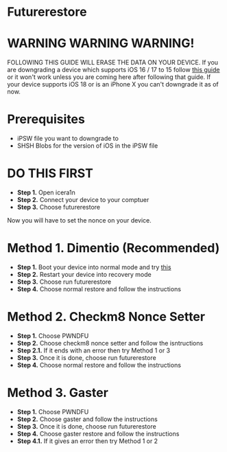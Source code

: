 # Futurerestore
# 

# WARNING WARNING WARNING!
FOLLOWING THIS GUIDE WILL ERASE THE DATA ON YOUR DEVICE. If you are downgrading a device which supports iOS 16 / 17 to 15 follow [this guide](https://github.com/hiylx/icera1n/blob/main/Guides/activation.md) or it won't work unless you are coming here after following that guide. If your device supports iOS 18 or is an iPhone X you can't downgrade it as of now.

# Prerequisites
- iPSW file you want to downgrade to
- SHSH Blobs for the version of iOS in the iPSW file

# DO THIS FIRST

- **Step 1.** Open icera1n
- **Step 2.** Connect your device to your comptuer
- **Step 3.** Choose futurerestore

Now you will have to set the nonce on your device.

 # Method 1. Dimentio (Recommended)
 - **Step 1.** Boot your device into normal mode and try [this](https://github.com/hiylx/icera1n/blob/main/Guides/dimentio.md)
 - **Step 2.** Restart your device into recovery mode
 - **Step 3.** Choose run futurerestore
 - **Step 4.** Choose normal restore and follow the instructions

# Method 2. Checkm8 Nonce Setter
 - **Step 1.** Choose PWNDFU
 - **Step 2.** Choose checkm8 nonce setter and follow the isntructions
 - **Step 2.1.** If it ends with an error then try Method 1 or 3
 - **Step 3.** Once it is done, choose run futurerestore
 - **Step 4.** Choose normal restore and follow the instructions

 # Method 3. Gaster
 - **Step 1.** Choose PWNDFU
 - **Step 2.** Choose gaster and follow the instructions
 - **Step 3.** Once it is done, choose run futurerestore
 - **Step 4.** Choose gaster restore and follow the instructions
 - **Step 4.1.** If it gives an error then try Method 1 or 2
